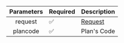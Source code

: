 | Parameters 	| Required           	| Description 	                |
|:----------:	|--------------------	|-------------	                |
| request    	| :white_check_mark: 	| [Request](Request.md)     	|
| plancode 	    | :white_check_mark: 	| Plan's Code                   |